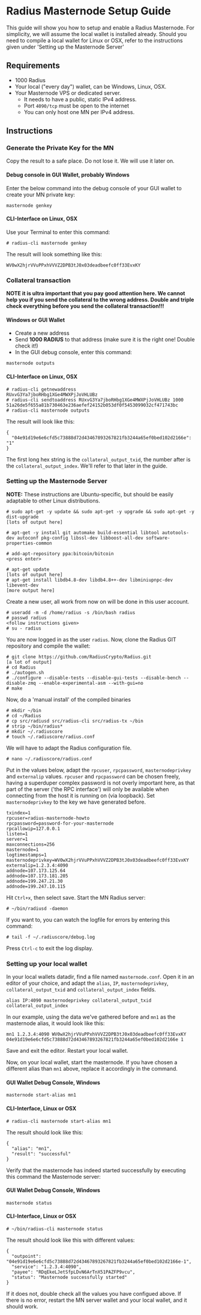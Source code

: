 # Radius Masternode Setup Guide

This guide will show you how to setup and enable a Radius Masternode. For simplicity, we will assume the local wallet is installed already. Should you need to compile a local wallet for Linux or OSX, refer to the instructions given under 'Setting up the Masternode Server'

## Requirements

+ 1000 Radius
+ Your local ("every day") wallet, can be Windows, Linux, OSX.
+ Your Masternode VPS or dedicated server.
	+ It needs to have a public, static IPv4 address.
	+ Port `4090/tcp` must be open to the internet
	+ You can only host one MN per IPv4 address.

## Instructions

### Generate the Private Key for the MN
Copy the result to a safe place. Do not lose it. We will use it later on.

#### Debug console in GUI Wallet, probably Windows
Enter the below command into the debug console of your GUI wallet to create your MN private key:

```
masternode genkey
```

#### CLI-Interface on Linux, OSX
Use your Terminal to enter this command: 

```
# radius-cli masternode genkey
```

The result will look something like this: 

```
WV0wX2hjrVVuPPxhVVVZ2DPB3tJ0x03deadbeefc0ff33EvxKY
```

### Collateral transaction
**NOTE __it is ultra important that you pay good attention here. We cannot help you if you send the collateral to the wrong address. Double and triple check everything before you send the collateral transaction!!!__**

#### Windows or GUI Wallet
+ Create a new address
+ Send **1000 RADIUS** to that address (make sure it is the right one! Double check it!)
+ In the GUI debug console, enter this command:

```
masternode outputs
```

#### CLI-Interface on Linux, OSX

```
# radius-cli getnewaddress
RUxvG3Ya7jboRHbg1XGe4MWXPjJoVHLUBz
# radius-cli sendtoaddress RUxvG3Ya7jboRHbg1XGe4MWXPjJoVHLUBz 1000
51a26de5f655a81b730463e236aefef24152b053df0f5453099032cf471743bc
# radius-cli masternode outputs
```

The result will look like this: 

```
{
  "04e91d19e6e6cfd5c73888d72d43467893267821fb3244a65ef0bed102d2166e": "1"
}
```

The first long hex string is the `collateral_output_txid`, the number after is the `collateral_output_index`. We'll refer to that later in the guide.


### Setting up the Masternode Server

**NOTE:** These instructions are Ubuntu-specific, but should be easily adaptable to other Linux distributions.

```
# sudo apt-get -y update && sudo apt-get -y upgrade && sudo apt-get -y dist-upgrade
[lots of output here]
```

```
# apt-get -y install git automake build-essential libtool autotools-dev autoconf pkg-config libssl-dev libboost-all-dev software-properties-common
```

```
# add-apt-repository ppa:bitcoin/bitcoin
<press enter>
```

```
# apt-get update
[lots of output here]
# apt-get install libdb4.8-dev libdb4.8++-dev libminiupnpc-dev libevent-dev
[more output here]
```

Create a new user, all work from now on will be done in this user account.

```
# useradd -m -d /home/radius -s /bin/bash radius
# passwd radius
<follow instructions given>
# su - radius
```

You are now logged in as the user `radius`. Now, clone the Radius GIT repository and compile the wallet:

```
# git clone https://github.com/RadiusCrypto/Radius.git
[a lot of output]
# cd Radius
# ./autogen.sh
# ./configure --disable-tests --disable-gui-tests --disable-bench --disable-zmq --enable-experimental-asm --with-gui=no
# make
```

Now, do a 'manual install' of the compiled binaries
```
# mkdir ~/bin
# cd ~/Radius
# cp src/radiusd src/radius-cli src/radius-tx ~/bin
# strip ~/bin/radius*
# mkdir ~/.radiuscore
# touch ~/.radiuscore/radius.conf
```

We will have to adapt the Radius configuration file. 

```
# nano ~/.radiuscore/radius.conf
```

Put in the values below, adapt the `rpcuser`, `rpcpassword`, `masternodeprivkey` and `externalip` values. `rpcuser` and `rpcpassword` can be chosen freely, having a superduper complex password is not overly important here, as that part of the server ('the RPC interface') will only be available when connecting from the host it is running on (via loopback). Set `masternodeprivkey` to the key we have generated before.

```
txindex=1
rpcuser=radius-masternode-howto
rpcpassword=password-for-your-masternode
rpcallowip=127.0.0.1
listen=1
server=1
maxconnections=256
masternode=1
logtimestamps=1
masternodeprivkey=WV0wX2hjrVVuPPxhVVVZ2DPB3tJ0x03deadbeefc0ff33EvxKY
externalip=1.2.3.4:4090
addnode=107.173.125.64
addnode=107.173.181.205
addnode=199.247.21.30
addnode=199.247.10.115
```

Hit `Ctrl+x`, then select save. Start the MN Radius server: 

```
# ~/bin/radiusd -daemon
```

If you want to, you can watch the logfile for errors by entering this command: 

```
# tail -f ~/.radiuscore/debug.log
```

Press `Ctrl-c` to exit the log display.

### Setting up your local wallet 

In your local wallets datadir, find a file named `masternode.conf`. Open it in an editor of your choice, and adapt the `alias`, `IP`, `masternodeprivkey`, `collateral_output_txid` and `collateral_output_index` fields.

```
alias IP:4090 masternodeprivkey collateral_output_txid collateral_output_index
```

In our example, using the data we've gathered before and `mn1` as the masternode alias, it would look like this: 

```
mn1 1.2.3.4:4090 WV0wX2hjrVVuPPxhVVVZ2DPB3tJ0x03deadbeefc0ff33EvxKY 04e91d19e6e6cfd5c73888d72d43467893267821fb3244a65ef0bed102d2166e 1
```

Save and exit the editor. Restart your local wallet. 

Now, on your local wallet, start the masternode.  If you have chosen a different alias than `mn1` above, replace it accordingly in the command.

#### GUI Wallet Debug Console, Windows

```
masternode start-alias mn1
```

#### CLI-Interface, Linux or OSX

```
# radius-cli masternode start-alias mn1
```

The result should look like this: 

```
{
  "alias": "mn1",
  "result": "successful"
}
```

Verify that the masternode has indeed started successfully by executing this command the Masternode server:

#### GUI Wallet Debug Console, Windows

```
masternode status
```

#### CLI-Interface, Linux or OSX

```
# ~/bin/radius-cli masternode status
```

The result should look like this with different values: 

```
{
  "outpoint": "04e91d19e6e6cfd5c73888d72d43467893267821fb3244a65ef0bed102d2166e-1",
  "service": "1.2.3.4:4090",
  "payee": "RDqEkeLJetSfpLDvN6ArTnX51PAZFP9vcu",
  "status": "Masternode successfully started"
}
```

If it does not, double check all the values you have configued above. If there is no error, restart the MN server wallet and your local wallet, and it should work.

